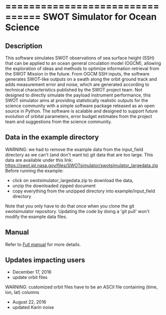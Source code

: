 ================================
SWOT Simulator for Ocean Science
================================

Description
-----------
This software simulates SWOT observations of sea surface height (SSH) that can be applied to an ocean general circulation model (OGCM), allowing the exploration of ideas and methods to optimize information retrieval from the SWOT Mission in the future. From OGCM SSH inputs, the software generates SWOT-like outputs on a swath along the orbit ground track and adds measurement error and noise, which are generated according to technical characteristics published by the SWOT project team. Not designed to directly simulate the payload instrument performance, this SWOT simulator aims at providing statistically realistic outputs for the science community with a simple software package released as an open source in Python. The software is scalable and designed to support future evolution of orbital parameters, error budget estimates from the project team and suggestions from the science community.

Data in the example directory
-------------------------------
WARNING: we had to remove the example data from the input_field directory as we can't (and don't want to) git data that are too large. This data are available under this link: https://swot.jpl.nasa.gov/files/SWOTsimulator/swotsimulator_largedata.zip
Before running the example:
  - click on swotsimulator_largedata.zip to download the data,
  - unzip the downloaded zipped document
  - copy everything from the unzipped directory into example/input_field directory
  
Note that you only have to do that once when you clone the git swotsimulator repository. Updating the code by doing a 'git pull' won't modify the example data files. 

Manual
------------
Refer to [Full manual](https://github.com/SWOTsimulator/swotsimulator/blob/master/doc/source/science.rst) for more details.

Updates impacting users
-----------------------
* December 17, 2016
 * update orbit files

WARNING: customized orbit files have to be an ASCII file containing (time, lon, lat) columns

* August 22, 2016
 * updated Karin noise
